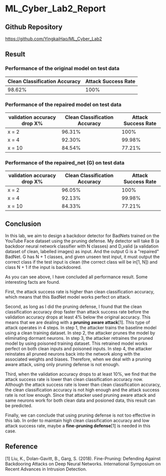 # ML_Cyber_Lab2_Report

## Github Repository

https://github.com/YingkaiHao/ML_Cyber_Lab2

## Result

### Performance of the original model on test data

| Clean Classification Accuracy | Attack Success Rate |
| ----------------------------- | ------------------- |
| 98.62%                        | 100%                |

### Performance of the repaired model on test data

| validation accuracy drop  X% | Clean Classification Accuracy | Attack Success Rate |
| ---------------------------- | ----------------------------- | ------------------- |
| x = 2                        | 96.31%                        | 100%                |
| x = 4                        | 92.30%                        | 99.98%              |
| x = 10                       | 84.54%                        | 77.21%              |

### Performance of the repaired_net (G) on test data

| validation accuracy drop  X% | Clean Classification Accuracy | Attack Success Rate |
| ---------------------------- | ----------------------------- | ------------------- |
| x = 2                        | 96.05%                        | 100%                |
| x = 4                        | 92.13%                        | 99.98%              |
| x = 10                       | 84.33%                        | 77.21%              |

## Conclusion

In this lab, we aim to design a backdoor detector for BadNets trained on the YouTube Face dataset using the pruning defense. My detector will take B (a backdoor neural network classifier with N classes) and D_valid (a validation dataset of clean, labelled images) as input. And the output G is a "repaired" BadNet. G has N + 1 classes, and given unseen test input, it must output the correct class if the test input is clean (the correct class will be in[1, N]) and class N + 1 if the input is backdoored.

As you can see above, I have concluded all performance result. Some interesting facts are found. 

First, the attack success rate is higher than clean classification accuracy, which means that this BadNet model works perfect on attack. 

Second, as long as I did the pruning defense, I found that the clean classification accuracy drop faster than attack success rate before the validation accuracy drops at least 4% below the original accuracy. This means that we are dealing with a **pruning aware attack**[1]. This type of attack operates in 4 steps. In step 1, the attacker trains the baseline model using a clean training dataset. In step 2, the attacker prunes the model by eliminating dormant neurons. In step 3, the attacker retraines the pruned model by using poisoned training dataset. This retrained model works perfect on both clean inputs and poisoned inputs. In step 4, the attacker reinstates all pruned neurons back into the network along with the associated weights and biases. Therefore, when we deal with a pruning aware attack, using only pruning defense is not enough. 

Third, when the validation accuracy drops to at least 10%, we find that the attack success rate is lower than clean classification accuracy now. Although the attack success rate is lower than clean classification accuracy, the clean classification accuracy is not high enough and the attack success rate is not low enough. Since that attacker used pruning aware attack and same neurons work for both clean data and posioned data, this result can be predicted. 

Finally, we can conclude that using pruning defense is not too effective in this lab. In order to maintain high clean classification accuracy and low attack success rate, maybe a **fine-pruning defense**[1] is needed in this case. 

## Reference

[1] Liu, K., Dolan-Gavitt, B., Garg, S. (2018). Fine-Pruning: Defending Against Backdooring Attacks on Deep Neural Networks. International Symposium on Recent Advances in Intrusion Detection.